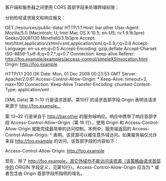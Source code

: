 客户端和服务器之间使用 CORS 首部字段来处理跨域权限：



分别检视请求报文和响应报文：

GET /resources/public-data/ HTTP/1.1
Host: bar.other
User-Agent: Mozilla/5.0 (Macintosh; U; Intel Mac OS X 10.5; en-US; rv:1.9.1b3pre) Gecko/20081130 Minefield/3.1b3pre
Accept: text/html,application/xhtml+xml,application/xml;q=0.9,*/*;q=0.8
Accept-Language: en-us,en;q=0.5
Accept-Encoding: gzip,deflate
Accept-Charset: ISO-8859-1,utf-8;q=0.7,*;q=0.7
Connection: keep-alive
Referer: http://foo.example/examples/access-control/simpleXSInvocation.html
Origin: http://foo.example


HTTP/1.1 200 OK
Date: Mon, 01 Dec 2008 00:23:53 GMT
Server: Apache/2.0.61 
Access-Control-Allow-Origin: *
Keep-Alive: timeout=2, max=100
Connection: Keep-Alive
Transfer-Encoding: chunked
Content-Type: application/xml

[XML Data]
第 1~10 行是请求首部。第10行 的请求首部字段 Origin 表明该请求来源于 http://foo.example。

第 13~22 行是来自于 http://bar.other 的服务端响应。响应中携带了响应首部字段 Access-Control-Allow-Origin（第 16 行）。使用 Origin 和 Access-Control-Allow-Origin 就能完成最简单的访问控制。本例中，服务端返回的 Access-Control-Allow-Origin: * 表明，该资源可以被任意外域访问。如果服务端仅允许来自 http://foo.example 的访问，该首部字段的内容如下：

Access-Control-Allow-Origin: http://foo.example

现在，除了 http://foo.example，其它外域均不能访问该资源（该策略由请求首部中的 ORIGIN 字段定义，见第10行）。Access-Control-Allow-Origin 应当为 * 或者包含由 Origin 首部字段所指明的域名。